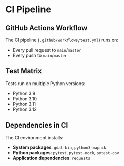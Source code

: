 # CI Pipeline

## GitHub Actions Workflow

The CI pipeline (`.github/workflows/test.yml`) runs on:
- Every pull request to `main`/`master`
- Every push to `main`/`master`

## Test Matrix

Tests run on multiple Python versions:
- Python 3.9
- Python 3.10
- Python 3.11
- Python 3.12

## Dependencies in CI

The CI environment installs:
- **System packages**: `gdal-bin`, `python3-mapnik`
- **Python packages**: `pytest`, `pytest-mock`, `pytest-cov`
- **Application dependencies**: `requests`